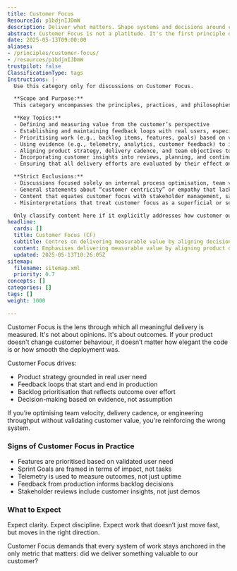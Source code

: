 ```yaml
---
title: Customer Focus
ResourceId: p1bdjnIJDmW
description: Deliver what matters. Shape systems and decisions around customer outcomes, not internal convenience.
abstract: Customer Focus is not a platitude. It's the first principle of agile delivery and product development. It defines value, directs investment, and constrains decisions. If you're not anchored in real customer outcomes, you're optimising the wrong system. This principle demands more than empathy. It demands feedback, evidence, and relentless alignment to customer need.
date: 2025-05-13T09:00:00
aliases:
- /principles/customer-focus/
- /resources/p1bdjnIJDmW
trustpilot: false
ClassificationType: tags
Instructions: |-
  Use this category only for discussions on Customer Focus.

  **Scope and Purpose:**  
  This category encompasses the principles, practices, and philosophies that ensure all aspects of agile, DevOps, and modern product development are anchored in delivering measurable value to customers. Customer Focus is defined by a relentless commitment to understanding, validating, and responding to real customer needs and outcomes, as opposed to internal metrics, assumptions, or opinions. It is foundational to agile delivery, guiding strategy, investment, and decision-making to maximise customer value.

  **Key Topics:**  
  - Defining and measuring value from the customer’s perspective  
  - Establishing and maintaining feedback loops with real users, especially in production environments  
  - Prioritising work (e.g., backlog items, features, goals) based on validated customer needs and outcomes  
  - Using evidence (e.g., telemetry, analytics, customer feedback) to inform decisions and measure impact  
  - Aligning product strategy, delivery cadence, and team objectives to customer outcomes rather than internal efficiency metrics  
  - Incorporating customer insights into reviews, planning, and continuous improvement  
  - Ensuring that all delivery efforts are evaluated by their effect on customer behaviour and satisfaction

  **Strict Exclusions:**  
  - Discussions focused solely on internal process optimisation, team velocity, or engineering throughput without direct linkage to customer value  
  - General statements about “customer centricity” or empathy that lack actionable practices or evidence-based alignment  
  - Content that equates customer focus with stakeholder management, sales, or marketing activities unrelated to product delivery  
  - Misinterpretations that treat customer focus as a superficial or secondary concern rather than the primary driver of value in agile and DevOps contexts

  Only classify content here if it explicitly addresses how customer outcomes are defined, measured, and used to drive all aspects of product development and delivery, in alignment with original agile, lean, and DevOps philosophies.
headline:
  cards: []
  title: Customer Focus (CF)
  subtitle: Centres on delivering measurable value by aligning decisions, priorities, and feedback loops to real customer needs and outcomes across all stages of product delivery.
  content: Emphasises delivering measurable value by aligning product decisions, feedback loops, and prioritisation with genuine user needs and outcomes. Explores evidence-driven validation, outcome-oriented planning, and continuous learning to ensure work impacts real customer behaviour, drawing on principles from product development, systems thinking, and empirical management.
  updated: 2025-05-13T10:26:05Z
sitemap:
  filename: sitemap.xml
  priority: 0.7
concepts: []
categories: []
tags: []
weight: 1000

---
```

Customer Focus is the lens through which all meaningful delivery is measured. It's not about opinions. It's about outcomes. If your product doesn't change customer behaviour, it doesn’t matter how elegant the code is or how smooth the deployment was.

Customer Focus drives:

- Product strategy grounded in real user need
- Feedback loops that start and end in production
- Backlog prioritisation that reflects outcome over effort
- Decision-making based on evidence, not assumption

If you’re optimising team velocity, delivery cadence, or engineering throughput without validating customer value, you're reinforcing the wrong system.

### Signs of Customer Focus in Practice

- Features are prioritised based on validated user need
- Sprint Goals are framed in terms of impact, not tasks
- Telemetry is used to measure outcomes, not just uptime
- Feedback from production informs backlog decisions
- Stakeholder reviews include customer insights, not just demos

### What to Expect

Expect clarity. Expect discipline. Expect work that doesn’t just move fast, but moves in the right direction.

Customer Focus demands that every system of work stays anchored in the only metric that matters: did we deliver something valuable to our customer?
